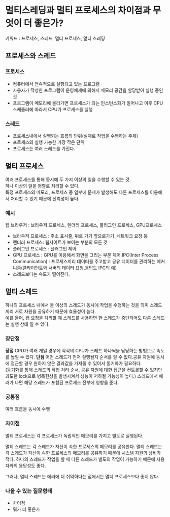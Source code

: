 # 멀티스레딩과 멀티 프로세스의 차이점과 무엇이 더 좋은가?

키워드 : 프로세스, 스레드, 멀티 프로세스, 멅티 스레딩

## 프로세스와 스레드
### 프로세스
- 컴퓨터에서 연속적으로 실행되고 있는 프로그램
- 사용자가 작성한 프로그램이 운영체제에 의해서 메모리 공간을 할당받아 실행 중인 것
- 프로그램이 메모리에 올라가면 프로세스가 되는 인스턴스화가 일어나고 이후 CPU스케줄러에 따라서 CPU가 프로세스를 실행

### 스레드
- 프로세스내에서 실행되는 흐름의 단위(실제로 작업을 수행하는 주체)
- 프로세스의 실행 가능한 가장 작은 단위
- 프로세스는 여러 스레드를 가진다.

## 멀티 프로세스
여러 프로세스를 통해 동시에 두 가지 이상의 일을 수행할 수 있는 것  
하나 이상의 일을 병렬로 처리할 수 있다.  
특정 프로세스의 메모리, 프로세스 중 일부에 문제가 발생해도 다른 프로세스를 이용해서 처리할 수 있기 때문에 신뢰성이 높다.
### 예시
웹 브라우저 : 브라우저 프로세스, 렌더러 프로세스, 플러그인 프로세스, GPU프로세스
- 브라우저 프로세스 : 주소 표시줄, 뒤로 가기 앞으로가기 ,네트워크 요청 등
- 렌더러 프로세스: 웹사이트가 보이는 부분의 모든 것
- 플러그인 프로세스 : 플러그인 제어
- GPU 프로세스 : GPU를 이용해서 화면을 그리는 부분 제어
IPC(Inter Process Communication) : 프로세스끼리 데이터를 주고받고 공유 데이터를 관리하는 메커니즘(클라이언트와 서버의 데이터 요청,응답도 IPC의 예) 
- 스레드보다는 속도가 떨어진다. 



## 멀티 스레드
하나의 프로세스 내에서 둘 이상의 스레드가 동시에 작업을 수행하는 것을 의미
스레드끼리 서로 자원을 공유하기 때문에 효율성이 높다.  
예를 들어, 웹 요청을 처리할 떄 스레드를 사용하면 한 스레드가 중단되어도 다른 스레드는 실행 상태 일 수 있다.  
### 장단점
**장점**
CPU가 여러 개일 경우에 각각의 CPU가 스레드 하나씩을 담당하는 방법으로 속도를 높일 수 있다.
**단점**
어떤 스레드가 먼저 실행될지 순서를 알 수 없다.공유 자원에 동시에 접근할 경우 원하지 않은 결과값을 가져올 수 있어서 동기화가 필요하다.  
(동기화를 통해 스레드의 작업 처리 순서, 공유 자원에 대한 접근을 컨트롤할 수 있지만 과도한 lock으로 병목현상을 발생시켜서 성능이 저하될 가능성이 높다.)
스레드에서 에러가 나면 해당 스레드가 포함된 프로세스 전부에 영향을 준다. 

### 공통점
여러 흐름을 동시에 수행

### 차이점
멀티 프로세스는 각 프로세스가 독립적인 메모리를 가지고 별도로 실행된다.

멀티 스레드는 각 스레드가 자신이 속한 프로세스의 메모리를 공유한다. 멀티 스레드는 각 스레드가 자신이 속한 프로세스의 메모리를 공유하기 때문에 시스템 자원의 낭비가 적다. 하나의 스레드가 작업을 할 때 다른 스레드가 별도의 작업이 가능하기 때문에 사용자와의 응답성도 좋다.

그러나, 멀티 스레드는 에러에 더 취약하다는 점에서는 멀티 프로세스보다 좋지 않다. 

### 나올 수 있는 질문형태
- 차이점
- 뭐가 더 좋은가